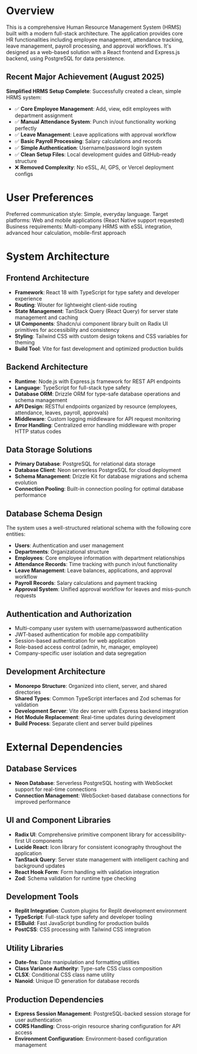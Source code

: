 # Overview

This is a comprehensive Human Resource Management System (HRMS) built with a modern full-stack architecture. The application provides core HR functionalities including employee management, attendance tracking, leave management, payroll processing, and approval workflows. It's designed as a web-based solution with a React frontend and Express.js backend, using PostgreSQL for data persistence.

## Recent Major Achievement (August 2025)
**Simplified HRMS Setup Complete**: Successfully created a clean, simple HRMS system:
- ✅ **Core Employee Management**: Add, view, edit employees with department assignment
- ✅ **Manual Attendance System**: Punch in/out functionality working perfectly
- ✅ **Leave Management**: Leave applications with approval workflow
- ✅ **Basic Payroll Processing**: Salary calculations and records
- ✅ **Simple Authentication**: Username/password login system
- ✅ **Clean Setup Files**: Local development guides and GitHub-ready structure
- ❌ **Removed Complexity**: No eSSL, AI, GPS, or Vercel deployment configs

# User Preferences

Preferred communication style: Simple, everyday language.
Target platforms: Web and mobile applications (React Native support requested)
Business requirements: Multi-company HRMS with eSSL integration, advanced hour calculation, mobile-first approach

# System Architecture

## Frontend Architecture
- **Framework**: React 18 with TypeScript for type safety and developer experience
- **Routing**: Wouter for lightweight client-side routing
- **State Management**: TanStack Query (React Query) for server state management and caching
- **UI Components**: Shadcn/ui component library built on Radix UI primitives for accessibility and consistency
- **Styling**: Tailwind CSS with custom design tokens and CSS variables for theming
- **Build Tool**: Vite for fast development and optimized production builds

## Backend Architecture
- **Runtime**: Node.js with Express.js framework for REST API endpoints
- **Language**: TypeScript for full-stack type safety
- **Database ORM**: Drizzle ORM for type-safe database operations and schema management
- **API Design**: RESTful endpoints organized by resource (employees, attendance, leaves, payroll, approvals)
- **Middleware**: Custom logging middleware for API request monitoring
- **Error Handling**: Centralized error handling middleware with proper HTTP status codes

## Data Storage Solutions
- **Primary Database**: PostgreSQL for relational data storage
- **Database Client**: Neon serverless PostgreSQL for cloud deployment
- **Schema Management**: Drizzle Kit for database migrations and schema evolution
- **Connection Pooling**: Built-in connection pooling for optimal database performance

## Database Schema Design
The system uses a well-structured relational schema with the following core entities:
- **Users**: Authentication and user management
- **Departments**: Organizational structure
- **Employees**: Core employee information with department relationships
- **Attendance Records**: Time tracking with punch in/out functionality
- **Leave Management**: Leave balances, applications, and approval workflow
- **Payroll Records**: Salary calculations and payment tracking
- **Approval System**: Unified approval workflow for leaves and miss-punch requests

## Authentication and Authorization
- Multi-company user system with username/password authentication
- JWT-based authentication for mobile app compatibility
- Session-based authentication for web application
- Role-based access control (admin, hr, manager, employee)
- Company-specific user isolation and data segregation

## Development Architecture
- **Monorepo Structure**: Organized into client, server, and shared directories
- **Shared Types**: Common TypeScript interfaces and Zod schemas for validation
- **Development Server**: Vite dev server with Express backend integration
- **Hot Module Replacement**: Real-time updates during development
- **Build Process**: Separate client and server build pipelines

# External Dependencies

## Database Services
- **Neon Database**: Serverless PostgreSQL hosting with WebSocket support for real-time connections
- **Connection Management**: WebSocket-based database connections for improved performance

## UI and Component Libraries
- **Radix UI**: Comprehensive primitive component library for accessibility-first UI components
- **Lucide React**: Icon library for consistent iconography throughout the application
- **TanStack Query**: Server state management with intelligent caching and background updates
- **React Hook Form**: Form handling with validation integration
- **Zod**: Schema validation for runtime type checking

## Development Tools
- **Replit Integration**: Custom plugins for Replit development environment
- **TypeScript**: Full-stack type safety and developer tooling
- **ESBuild**: Fast JavaScript bundling for production builds
- **PostCSS**: CSS processing with Tailwind CSS integration

## Utility Libraries
- **Date-fns**: Date manipulation and formatting utilities
- **Class Variance Authority**: Type-safe CSS class composition
- **CLSX**: Conditional CSS class name utility
- **Nanoid**: Unique ID generation for database records

## Production Dependencies
- **Express Session Management**: PostgreSQL-backed session storage for user authentication
- **CORS Handling**: Cross-origin resource sharing configuration for API access
- **Environment Configuration**: Environment-based configuration management